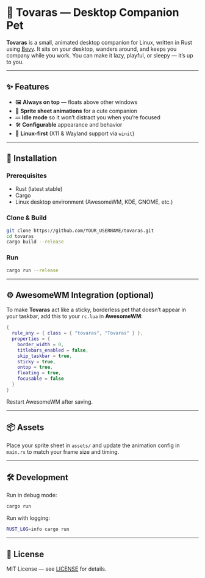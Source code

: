 # 🐾 Tovaras — Desktop Companion Pet

**Tovaras** is a small, animated desktop companion for Linux, written in Rust using [Bevy](https://bevyengine.org/).
It sits on your desktop, wanders around, and keeps you company while you work.
You can make it lazy, playful, or sleepy — it’s up to you.

---

## ✨ Features

- 🖼 **Always on top** — floats above other windows
- 🎨 **Sprite sheet animations** for a cute companion
- 💤 **Idle mode** so it won’t distract you when you’re focused
- 🛠 **Configurable** appearance and behavior
- 🐧 **Linux-first** (X11 & Wayland support via `winit`)

---

## 🚀 Installation

### Prerequisites

- Rust (latest stable)
- Cargo
- Linux desktop environment (AwesomeWM, KDE, GNOME, etc.)

### Clone & Build

```bash
git clone https://github.com/YOUR_USERNAME/tovaras.git
cd tovaras
cargo build --release
```

### Run

```bash
cargo run --release
```

---

## ⚙ AwesomeWM Integration (optional)

To make **Tovaras** act like a sticky, borderless pet that doesn’t appear in your taskbar,
add this to your `rc.lua` in **AwesomeWM**:

```lua
{
  rule_any = { class = { "tovaras", "Tovaras" } },
  properties = {
    border_width = 0,
    titlebars_enabled = false,
    skip_taskbar = true,
    sticky = true,
    ontop = true,
    floating = true,
    focusable = false
  }
}
```

Restart AwesomeWM after saving.

---

## 📦 Assets

Place your sprite sheet in `assets/` and update the animation config in `main.rs` to match your frame size and timing.

---

## 🛠 Development

Run in debug mode:

```bash
cargo run
```

Run with logging:

```bash
RUST_LOG=info cargo run
```

---

## 📜 License

MIT License — see [LICENSE](LICENSE) for details.
